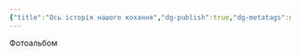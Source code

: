 ```yaml
---
{"title":"Ось історія нашого кохання","dg-publish":true,"dg-metatags":null,"dg-home":null,"permalink":"/os-istoriya-nashogo-kohannya/","dgPassFrontmatter":true,"noteIcon":""}
---
```


Фотоальбом